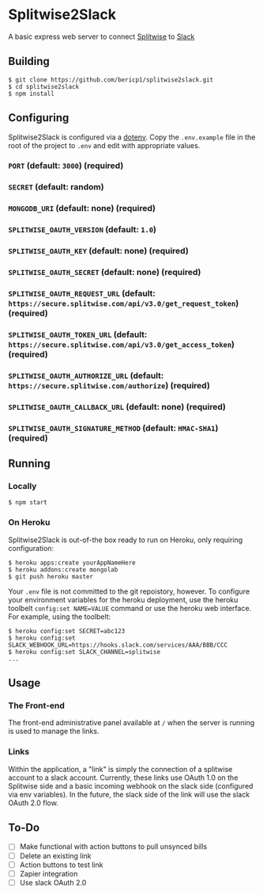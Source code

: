 # Splitwise2Slack

A basic express web server to connect [Splitwise](https://splitwise.com/) to [Slack](http://slack.com)

## Building

    $ git clone https://github.com/bericp1/splitwise2slack.git
    $ cd splitwise2slack
    $ npm install

## Configuring

Splitwise2Slack is configured via a [dotenv](https://github.com/motdotla/dotenv). Copy the `.env.example` file in the root
of the project to `.env` and edit with appropriate values.

### `PORT` (default: `3000`) (required)

### `SECRET` (default: random)

### `MONGODB_URI` (default: none) (required)

### `SPLITWISE_OAUTH_VERSION` (default: `1.0`)

### `SPLITWISE_OAUTH_KEY` (default: none) (required)

### `SPLITWISE_OAUTH_SECRET` (default: none) (required)

### `SPLITWISE_OAUTH_REQUEST_URL` (default: `https://secure.splitwise.com/api/v3.0/get_request_token`) (required)

### `SPLITWISE_OAUTH_TOKEN_URL` (default: `https://secure.splitwise.com/api/v3.0/get_access_token`) (required)

### `SPLITWISE_OAUTH_AUTHORIZE_URL` (default: `https://secure.splitwise.com/authorize`) (required)

### `SPLITWISE_OAUTH_CALLBACK_URL` (default: none) (required)

### `SPLITWISE_OAUTH_SIGNATURE_METHOD` (default: `HMAC-SHA1`) (required)

## Running

### Locally

    $ npm start

### On Heroku

Splitwise2Slack is out-of-the box ready to run on Heroku, only requiring configuration:

    $ heroku apps:create yourAppNameHere
    $ heroku addons:create mongolab
    $ git push heroku master

Your `.env` file is not committed to the git repoistory, however. To configure your environment variables for the heroku
deployment, use the heroku toolbelt `config:set NAME=VALUE` command or use the heroku web interface. For example, using
the toolbelt:

    $ heroku config:set SECRET=abc123
    $ heroku config:set SLACK_WEBHOOK_URL=https://hooks.slack.com/services/AAA/BBB/CCC
    $ heroku config:set SLACK_CHANNEL=splitwise
    ...

## Usage

### The Front-end

The front-end administrative panel available at `/` when the server is running is used to manage the links.

### Links

Within the application, a "link" is simply the connection of a splitwise account to a slack account. Currently,
these links use OAuth 1.0 on the Splitwise side and a basic incoming webhook on the slack side (configured via
env variables). In the future, the slack side of the link will use the slack OAuth 2.0 flow.

## To-Do

 - [ ] Make functional with action buttons to pull unsynced bills
 - [ ] Delete an existing link
 - [ ] Action buttons to test link
 - [ ] Zapier integration
 - [ ] Use slack OAuth 2.0